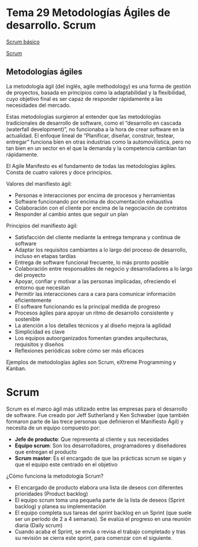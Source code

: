 # Tema 29 Metodologías Ágiles de desarrollo. Scrum

[Scrum básico](https://www.atlassian.com/es/agile/scrum)

[Scrum](https://www.atlassian.com/es/agile/scrum)
## Metodologías ágiles

La metodología ágil (del inglés, agile methodology) es una forma de gestión de proyectos, basada en principios como la adaptabilidad y 
la flexibilidad, cuyo objetivo final es ser capaz de responder rápidamente a las necesidades del mercado.

Estas metodologías surgieron al entender que las metodologías tradicionales de desarrollo de software, como el “desarrollo en cascada 
(waterfall development)”, no funcionaba a la hora de crear software en la actualidad. El enfoque lineal de “Planificar, diseñar, 
construir, testear, entregar” funciona bien en otras industrias como la automovilística, pero no tan bien en un sector en el que la 
demanda y la competencia cambian tan rápidamente.

El Agile Manifesto es el fundamento de todas las metodologías ágiles. Consta de cuatro valores y doce principios.

Valores del manifiesto ágil:

- Personas e interacciones por encima de procesos y  herramientas
- Software funcionando por encima de documentación exhaustiva
- Colaboración con el cliente por encima de la negociación de contratos
- Responder al cambio antes que seguir un plan

Principios del manifiesto ágil:

- Satisfacción del cliente mediante la entrega temprana y continua de software
- Adaptar los requisitos cambiantes a lo largo del proceso de desarrollo, incluso en etapas tardías
- Entrega de software funcional frecuente, lo más pronto posible
- Colaboración entre responsables de negocio y desarrolladores a lo largo del proyecto
- Apoyar, confiar y motivar a las personas implicadas, ofreciendo el entorno que necesitan
- Permitir las interacciones cara a cara para comunicar información eficientemente
- El software funcionando es la principal medida de progreso
- Procesos ágiles para apoyar un ritmo de desarrollo consistente y sostenible
- La atención a los detalles técnicos y al diseño mejora la agilidad
- Simplicidad es clave
- Los equipos autoorganizados fomentan grandes arquitecturas, requisitos y diseños
- Reflexiones periódicas sobre cómo ser más eficaces

Ejemplos de metodologías ágiles son Scrum, eXtreme Programming y Kanban.
# Scrum

Scrum es el marco ágil más utilizado entre las empresas para el desarrollo de software.  Fue creado por Jeff Sutherland y Ken Schwaber 
(que también formaron parte de las trece personas que definieron el Manifiesto Ágil) y necesita de un equipo compuesto por:

- **Jefe de producto**: Que representa al cliente y sus necesidades
- **Equipo scrum**: Son los desarrolladores, programadores y diseñadores que entregan el producto
- **Scrum master**: Es el encargado de que las prácticas scrum se sigan y que el equipo este centrado en el objetivo

¿Cómo funciona la metodología Scrum?

- El encargado de producto elabora una lista de deseos con diferentes prioridades (Product backlog)
- El equipo scrum toma una pequeña parte de la lista de deseos (Sprint backlog) y planea su implementación
- El equipo completa sus tareas del sprint backlog en un Sprint (que suele ser un período de 2 a 4 semanas). Se evalúa el progreso en 
  una reunión diaria (Daily scrum)
- Cuando acaba el Sprint, se envía o revisa el trabajo completado y tras su revisión se cierra este sprint, para comenzar con el 
  siguiente.
